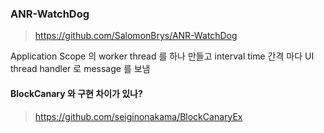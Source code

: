 


### ANR-WatchDog

> https://github.com/SalomonBrys/ANR-WatchDog


Application Scope 의 worker thread 를 하나 만들고 
interval time 간격 마다 UI thread handler 로 message 를 보냄



#### BlockCanary 와 구현 차이가 있나?
> https://github.com/seiginonakama/BlockCanaryEx 




<!--stackedit_data:
eyJoaXN0b3J5IjpbMzY1NzczNDIxLC0yMTI4NTY1Mzg5LDIxMz
kzODc3NzFdfQ==
-->